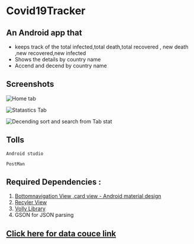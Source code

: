 # Covid19Tracker

## An Android app that 

* keeps track of the total infected,total death,total recovered , new death ,new recovered,new infected
* Shows the details by country name
* Accend and decend by country name

## Screenshots
![Home tab](https://github.com/PlabonKumarsaha/Covid19Tracker/blob/master/img/115822367_770355600404063_7032126148418135679_n.jpg)


![Statastics Tab](https://github.com/PlabonKumarsaha/Covid19Tracker/blob/master/img/115912435_1026119047807537_1200504976755290649_n.jpg)

![Decending sort and search from Tab stat](https://github.com/PlabonKumarsaha/Covid19Tracker/blob/master/img/109316744_404463703846197_7591293020354454844_n.jpg)



## Tolls
 ```
 Android studio

 PostMan
 ```

## Required Dependencies : 

 
1. [Bottomnavigation View ,card view - Android material design](https://material.io/develop/android/docs/getting-started/) <br>
2. [Recyler View](https://developer.android.com/jetpack/androidx/releases/recyclerview) <br>
3. [Volly Library](https://developer.android.com/training/volley) <br>
4. GSON for JSON parsing

##  [Click here for data couce link](https://api.covid19api.com/summary)


